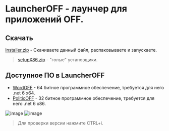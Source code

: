# LauncherOFF - лаунчер для приложений OFF.
## Скачать
[Installer.zip](https://github.com/Camyil-89/LauncherOFF-Publish/files/12317448/Installer.zip) - Скачиваете данный файл, распаковываете и запускаете.

> [setupX86.zip](https://github.com/Camyil-89/LauncherOFF-Publish/files/12317450/setupX86.zip) - "голые" установщики.
## Доступное ПО в LauncherOFF
- [WordOFF](https://github.com/Camyil-89/WordOFF-Publish) - 64 битное программное обеспечение, требуется для него .net 6 x64.
- [PoliticOFF](https://github.com/Camyil-89/PoliticOFF-Publish) - 32 битное программное обеспечение, требуется для него .net 6 x86.

![image](https://github.com/Camyil-89/LauncherOFF-Publish/assets/76705837/f2cf8ece-5f6e-4b4f-98aa-adef0f8f34bb)
![image](https://github.com/Camyil-89/LauncherOFF-Publish/assets/76705837/d4cb13c3-3331-4988-9089-f5cf73ff2654)


> Для проверки версии нажмите CTRL+i.
